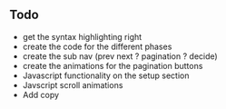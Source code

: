 ## Todo
- get the syntax highlighting right
- create the code for the different phases
- create the sub nav (prev next ? pagination ? decide)
- create the animations for the pagination buttons
- Javascript functionality on the setup section
- Javscript scroll animations
- Add copy
